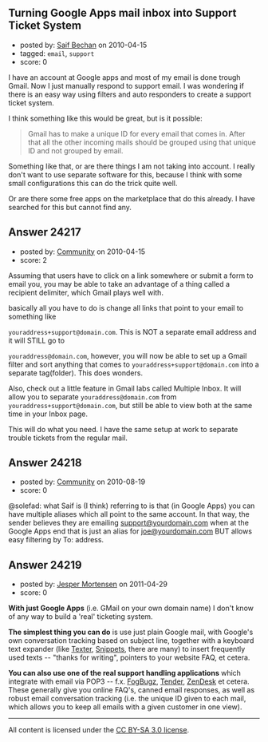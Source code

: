 ## Turning Google Apps mail inbox into Support Ticket System

- posted by: [Saif Bechan](https://stackexchange.com/users/-1/10668-saif-bechan) on 2010-04-15
- tagged: `email`, `support`
- score: 0

I have an account at Google apps and most of my email is done trough Gmail. Now I just manually respond to support email. I was wondering if there is an easy way using filters and auto responders to create a support ticket system.

I think something like this would be great, but is it possible:

>Gmail has to make a unique ID for every email that comes in. After that all the other incoming mails should be grouped using that unique ID and not grouped by email.

Something like that, or are there things I am not taking into account. I really don't want to use separate software for this, because I think with some small configurations this can do the trick quite well.

Or are there some free apps on the marketplace that do this already. I have searched for this but cannot find any.



## Answer 24217

- posted by: [Community](https://stackexchange.com/users/-1/-1-community) on 2010-04-15
- score: 2

Assuming that users have to click on a link somewhere or submit a form to email you, you may be able to take an advantage of a thing called a recipient delimiter, which Gmail plays well with.

basically all you have to do is change all links that point to your email to something like

`youraddress+support@domain.com`. This is NOT a separate email address and it will STILL go to 

`youraddress@domain.com`, however, you will now be able to set up a Gmail filter and sort anything that comes to `youraddress+support@domain.com` into a separate tag(folder). This does wonders. 

Also, check out a little feature in Gmail labs called Multiple Inbox. It will allow you to separate `youraddress@domain.com` from `youraddress+support@domain.com`, but still be able to view both at the same time in your Inbox page.

This will do what you need. I have the same setup at work to separate trouble tickets from the regular mail.


## Answer 24218

- posted by: [Community](https://stackexchange.com/users/-1/-1-community) on 2010-08-19
- score: 0

@solefad: what Saif is (I think) referring to is that (in Google Apps) you can have multiple aliases which all point to the same account. In that way, the sender believes they are emailing support@yourdomain.com when at the Google Apps end that is just an alias for joe@yourdomain.com BUT allows easy filtering by To: address.


## Answer 24219

- posted by: [Jesper Mortensen](https://stackexchange.com/users/-1/1261-jesper-mortensen) on 2011-04-29
- score: 0

<p><strong>With just Google Apps</strong> (i.e. GMail on your own domain name) I don't know of any way to build a 'real' ticketing system.</p>

<p><strong>The simplest thing you can do</strong> is use just plain Google mail, with Google's own conversation tracking based on subject line, together with a keyboard text expander (like <a href="http://lifehacker.com/#!238306/lifehacker-code-texter-windows" rel="nofollow">Texter</a>, <a href="http://lifehacker.com/#!5749631/the-mac-text-expansion-face-off" rel="nofollow">Snippets</a>, there are many) to insert frequently used texts -- "thanks for writing", pointers to your website FAQ, et cetera.</p>

<p><strong>You can also use one of the real support handling applications</strong> which integrate with email via POP3 -- f.x. <a href="http://www.fogcreek.com/fogbugz/" rel="nofollow">FogBugz</a>, <a href="http://tenderapp.com/" rel="nofollow">Tender</a>, <a href="http://www.zendesk.com" rel="nofollow">ZenDesk</a> et cetera. These generally give you online FAQ's, canned email responses, as well as robust email conversation tracking (i.e. the unique ID given to each mail, which allows you to keep all emails with a given customer in one view).</p>




---

All content is licensed under the [CC BY-SA 3.0 license](https://creativecommons.org/licenses/by-sa/3.0/).
